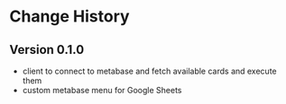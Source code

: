 # Change History

## Version 0.1.0
- client to connect to metabase and fetch available cards and execute them
- custom metabase menu for Google Sheets
